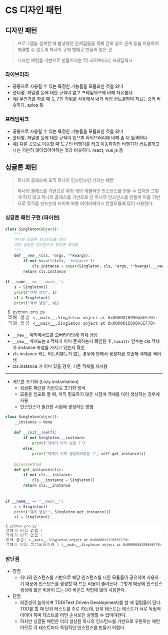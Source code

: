 # CS 디자인 패턴
## 디자인 패턴
> 프로그램을 설계할 때 발생했던 문제점들을 객체 간의 상호 관계 등을 이용하여 해결할 수 있도록 하나의 규약 형태로 만들어 놓은 것
>
> 디자인 패턴을 기반으로 만들어지는 것) 라이브러리, 프레임워크

### 라이브러리
- 공통으로 사용될 수 있는 특정한 기능들을 모듈화한 것을 의미
- 폴더명, 파일명 등에 대한 규칙이 없고 프레임워크에 비해 자유롭다.
- 예) 무언가를 자를 때 도구인 가위를 사용해서 내가 직접 컨트롤하여 자르는것과 비슷하다. axios 등

### 프레임워크
- 공통으로 사용될 수 있는 특정한 기능들을 모듈화한 것을 의미
- 폴더명, 파일명 등에 대한 규칙이 있으며 라이브러리에 비해 좀 더 엄격하다.
- 예) 다른 곳으로 이동할 때 도구인 비행기를 타고 이동하지만 비행기가 컨트롤하고 나는 가만히 앉아있어야하는 것과 비슷하다. react, vue js 등

## 싱글톤 패턴
> 하나의 클래스에 오직 하나이 인스턴스만 가지는 패턴
>
> 하나의 클래스를 기반으로 여러 개의 개별적인 인스턴스를 만들 수 있지만 그렇게 하지 않고 하나의 클래스를 기반으로 단 하나의 인스턴스를 만들어 이를 기반으로 로직을 만드는데 쓰이며 보통 데이터베이스 연결모듈에 많이 사용한다.

### 싱글톤 패턴 구현 (파이썬)
```python
class Singleton(object):
    """
    하나의 싱글톤 인스턴스를 생성
    이미 생성된 인스턴스가 있다면 재사용
    """
    def __new__(cls, *args, **kwargs):
        if not hasattr(cls, 'instance'):
            cls.instance = super(Singleton, cls, *args, **kwargs).__new__(cls, *args, **kwargs)
        return cls.instance

if __name__ == '__main__':
    s = Singleton()
    print("객체 생성", s)
    s1 = Singleton()
    print("객체 생성", s1)
```
![](./design_pattern.assets/singleton1.PNG)
- `__new__` 매직메서드를 오버라이딩해 객체 생성
- `__new__` 메서드는 s 객체가 이미 존재하는지 확인한 후, `hasattr` 함수는 cls 객체가 instance 속성을 가지고 있는지 확인
- cls.instance 라는 어트리뷰트가 없는 경우에 한해서 생성자를 호출해 객체를 찍어냄
- cls.instance 가 이미 있을 경우, 기존 객체를 재사용

<hr>

- 게으른 초기화 (Lazy instantiation)
  - 싱글톤 패턴을 기반으로 초기화 방식
  - 모듈을 임포트 할 때, 아직 필요하지 않은 시점에 객체를 미리 생성하는 경우에 사용
  - 인스턴스가 필요한 시점에 생성하는 방법

```python
class Singleton(object):
    __instance = None

    def __init__(self):
        if not Singleton.__instance:
            print("객체가 아직 없음 !")
        else:
            print("객체가 이미 생성되어있음 !", self.get_instance())

    @classmethod
    def get_instance(cls):
        if not cls.__instance:
            cls.__instance = Singleton()
        return cls.__instance


if __name__ == "__main__":
    s = Singleton()
    print("객체 생성!", Singleton.get_instance())
    s1 = Singleton()
```
![](./design_pattern.assets/singleton2.PNG)

### 장단점
- 장점
  - 하나의 인스턴스를 기반으로 해당 인스턴스를 다른 모듈들이 공유하여 사용하기 때문에 인스턴스를 생성할 때 드는 비용이 줄어든다. 그렇게 때문에 인스턴스 생성에 많은 비용이 드는 I/O 바운드 작업에 많이 사용한다.
- 단점
  - 의존성이 높아지며 TDD(Text Driven Development)를 할 때 걸림돌이 된다. TDD를 할 때 단위 테스트를 주로 하는데, 단위 테스트는 테스트가 서로 독립적이어야 하며 테스트를 어떤 순서로든 실행할 수 있어야한다.
  - 하지만 싱글톤 패턴은 미리 생성된 하나의 인스턴스를 기반으로 구현하는 패턴이므로 각 테스트마다 독립적인 인스턴스를 만들기 어렵다.